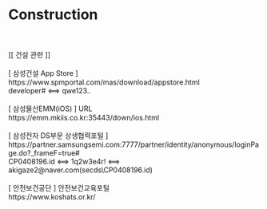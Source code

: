 # Construction
<br>
<br>[[ 건설 관련 ]]
<br>
<br>[ 삼성건설 App Store ]
<br>https://www.spmportal.com/mas/download/appstore.html
<br>developer# <==> qwe123..
<br>
<br>[ 삼성물산EMM(iOS) ] URL
<br>https://emm.mkiis.co.kr:35443/down/ios.html
<br>
<br>[ 삼성전자 DS부문 상생협력포털 ]
<br>https://partner.samsungsemi.com:7777/partner/identity/anonymous/loginPage.do?_frameF=true#
<br>CP0408196.id <==> 1q2w3e4r! <==> akigaze2@naver.com(secds\CP0408196.id)
<br>
<br>[ 안전보건공단 ] 안전보건교육포털
<br>https://www.koshats.or.kr/
